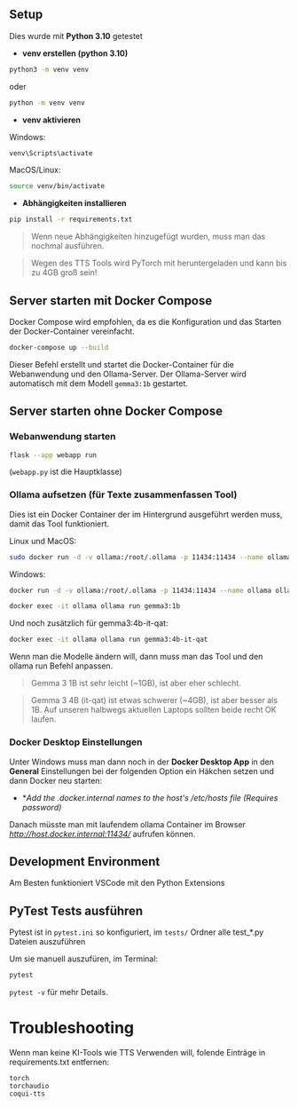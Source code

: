 ## Setup

Dies wurde mit **Python 3.10** getestet

- **venv erstellen (python 3.10)**

```sh
python3 -m venv venv
```

oder

```sh
python -m venv venv
```

- **venv aktivieren**

Windows:
```sh
venv\Scripts\activate
```

MacOS/Linux:
```sh
source venv/bin/activate
```

- **Abhängigkeiten installieren**

```sh
pip install -r requirements.txt
```

>Wenn neue Abhängigkeiten hinzugefügt wurden, muss man das nochmal ausführen.

>Wegen des TTS Tools wird PyTorch mit heruntergeladen und kann bis zu 4GB groß sein!


## Server starten mit Docker Compose

Docker Compose wird empfohlen, da es die Konfiguration und das Starten der Docker-Container vereinfacht.

```sh
docker-compose up --build
```

Dieser Befehl erstellt und startet die Docker-Container für die Webanwendung und den Ollama-Server. Der Ollama-Server wird automatisch mit dem Modell `gemma3:1b` gestartet.

## Server starten ohne Docker Compose

### Webanwendung starten

```sh
flask --app webapp run
```

(`webapp.py` ist die Hauptklasse)

### Ollama aufsetzen (für Texte zusammenfassen Tool)

Dies ist ein Docker Container der im Hintergrund ausgeführt werden muss, damit das Tool funktioniert.

Linux und MacOS:
```sh
sudo docker run -d -v ollama:/root/.ollama -p 11434:11434 --name ollama ollama/ollama && docker exec -it ollama ollama run gemma3:1b
```

Windows:
```sh
docker run -d -v ollama:/root/.ollama -p 11434:11434 --name ollama ollama/ollama
```

```sh
docker exec -it ollama ollama run gemma3:1b
```

Und noch zusätzlich für gemma3:4b-it-qat:

```sh
docker exec -it ollama ollama run gemma3:4b-it-qat
```

Wenn man die Modelle ändern will, dann muss man das Tool und den ollama run Befehl anpassen.

>Gemma 3 1B ist sehr leicht (~1GB), ist aber eher schlecht.

>Gemma 3 4B (it-qat) ist etwas schwerer (~4GB), ist aber besser als 1B. Auf unseren halbwegs aktuellen Laptops sollten beide recht OK laufen.


### Docker Desktop Einstellungen

Unter Windows muss man dann noch in der **Docker Desktop App** in den **General** Einstellungen bei der folgenden Option ein Häkchen setzen und dann Docker neu starten:

- **Add the *.docker.internal names to the host's /etc/hosts file (Requires password)**

Danach müsste man mit laufendem ollama Container im Browser *http://host.docker.internal:11434/* aufrufen können.

## Development Environment

Am Besten funktioniert VSCode mit den Python Extensions

## PyTest Tests ausführen

Pytest ist in `pytest.ini` so konfiguriert, im `tests/` Ordner alle test_*.py Dateien auszuführen

Um sie manuell auszufüren, im Terminal:

```sh
pytest
```

`pytest -v` für mehr Details.

# Troubleshooting

Wenn man keine KI-Tools wie TTS Verwenden will, folende Einträge in requirements.txt entfernen:

```
torch
torchaudio
coqui-tts
```
